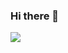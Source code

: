 ### Hi there 👋

<img src="https://img.shields.io/badge/HTML5-E34F26?style=flat-square&logo=HTML5&logoColor=white" />
